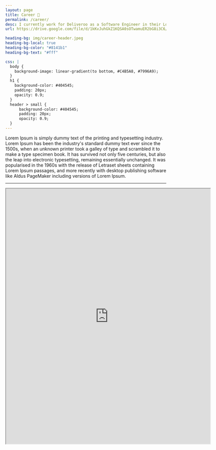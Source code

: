 ```yaml
---
layout: page
title: Career 💼
permalink: /career/
desc: I currently work for Deliveroo as a Software Engineer in their London office 🧑🏾‍💻️
url: https://drive.google.com/file/d/1kKvJuhGkZ1KQSA0sOTwamuER2bG8i3C6/view?usp=sharing

heading-bg: img/career-header.jpeg
heading-bg-local: true
heading-bg-color: "#8141b1"
heading-bg-text: "#fff"

css: |
  body {
    background-image: linear-gradient(to bottom, #C4B5A8, #7996A9);
  }
  h1 {
    background-color: #404545;
    padding: 20px;
    opacity: 0.9;
  }
  header > small {
      background-color: #404545;
      padding: 20px;
      opacity: 0.9;
  }
---
```


<span class="dot"></span>

Lorem Ipsum is simply dummy text of the printing and typesetting industry. Lorem Ipsum has been the industry's standard dummy text ever since the 1500s, when an unknown printer took a galley of type and scrambled it to make a type specimen book. It has survived not only five centuries, but also the leap into electronic typesetting, remaining essentially unchanged. It was popularised in the 1960s with the release of Letraset sheets containing Lorem Ipsum passages, and more recently with desktop publishing software like Aldus PageMaker including versions of Lorem Ipsum.


---

<iframe src="https://drive.google.com/file/d/1NY1BGIduwu7scfo_2-6X-GAKMa8K4b2U/preview" width="640" height="800em"></iframe>
